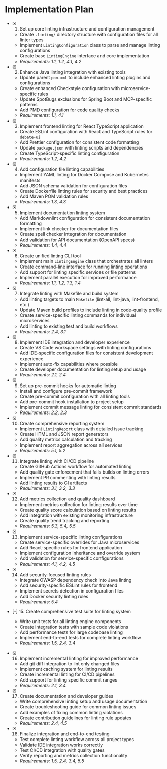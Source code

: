 # Implementation Plan

- [x] 1. Set up core linting infrastructure and configuration management

  - Create `.linting/` directory structure with configuration files for all
    linter types
  - Implement `LintingConfiguration` class to parse and manage linting
    configurations
  - Create base `LintingEngine` interface and core implementation
  - _Requirements: 1.1, 1.2, 4.1, 4.2_

- [x] 2. Enhance Java linting integration with existing tools

  - Update parent `pom.xml` to include enhanced linting plugins and
    configurations
  - Create enhanced Checkstyle configuration with microservice-specific rules
  - Update SpotBugs exclusions for Spring Boot and MCP-specific patterns
  - Add PMD configuration for code quality checks
  - _Requirements: 1.1, 4.1_

- [x] 3. Implement frontend linting for React TypeScript application

  - Create ESLint configuration with React and TypeScript rules for `debate-ui`
  - Add Prettier configuration for consistent code formatting
  - Update `package.json` with linting scripts and dependencies
  - Create TypeScript-specific linting configuration
  - _Requirements: 1.2, 4.2_

- [x] 4. Add configuration file linting capabilities

  - Implement YAML linting for Docker Compose and Kubernetes manifests
  - Add JSON schema validation for configuration files
  - Create Dockerfile linting rules for security and best practices
  - Add Maven POM validation rules
  - _Requirements: 1.3, 4.3_

- [x] 5. Implement documentation linting system

  - Add Markdownlint configuration for consistent documentation formatting
  - Implement link checker for documentation files
  - Create spell checker integration for documentation
  - Add validation for API documentation (OpenAPI specs)
  - _Requirements: 1.4, 4.4_

- [x] 6. Create unified linting CLI tool

  - Implement main `LintingEngine` class that orchestrates all linters
  - Create command-line interface for running linting operations
  - Add support for linting specific services or file patterns
  - Implement parallel execution for improved performance
  - _Requirements: 1.1, 1.2, 1.3, 1.4_

- [x] 7. Integrate linting with Makefile and build system

  - Add linting targets to main `Makefile` (lint-all, lint-java, lint-frontend,
    etc.)
  - Update Maven build profiles to include linting in code-quality profile
  - Create service-specific linting commands for individual microservices
  - Add linting to existing test and build workflows
  - _Requirements: 2.4, 3.1_

- [x] 8. Implement IDE integration and developer experience

  - Create VS Code workspace settings with linting configurations
  - Add IDE-specific configuration files for consistent development experience
  - Implement auto-fix capabilities where possible
  - Create developer documentation for linting setup and usage
  - _Requirements: 2.1, 2.4_

- [x] 9. Set up pre-commit hooks for automatic linting

  - Install and configure pre-commit framework
  - Create pre-commit configuration with all linting tools
  - Add pre-commit hook installation to project setup
  - Implement commit message linting for consistent commit standards
  - _Requirements: 2.2, 2.3_

- [x] 10. Create comprehensive reporting system

  - Implement `LintingReport` class with detailed issue tracking
  - Create HTML and JSON report generators
  - Add quality metrics calculation and tracking
  - Implement report aggregation across all services
  - _Requirements: 5.1, 5.2_

- [x] 11. Integrate linting with CI/CD pipeline

  - Create GitHub Actions workflow for automated linting
  - Add quality gate enforcement that fails builds on linting errors
  - Implement PR commenting with linting results
  - Add linting results to CI artifacts
  - _Requirements: 3.1, 3.2, 3.3_

- [x] 12. Add metrics collection and quality dashboard

  - Implement metrics collection for linting results over time
  - Create quality score calculation based on linting results
  - Add integration with existing monitoring infrastructure
  - Create quality trend tracking and reporting
  - _Requirements: 5.3, 5.4, 5.5_

- [x] 13. Implement service-specific linting configurations

  - Create service-specific overrides for Java microservices
  - Add React-specific rules for frontend application
  - Implement configuration inheritance and override system
  - Add validation for service-specific configurations
  - _Requirements: 4.1, 4.2, 4.5_

- [x] 14. Add security-focused linting rules

  - Integrate OWASP dependency check into Java linting
  - Add security-specific ESLint rules for frontend
  - Implement secrets detection in configuration files
  - Add Docker security linting rules
  - _Requirements: 5.4_

- [-] 15. Create comprehensive test suite for linting system

  - Write unit tests for all linting engine components
  - Create integration tests with sample code violations
  - Add performance tests for large codebase linting
  - Implement end-to-end tests for complete linting workflow
  - _Requirements: 1.5, 2.4, 3.4_

- [x] 16. Implement incremental linting for improved performance

  - Add git diff integration to lint only changed files
  - Implement caching system for linting results
  - Create incremental linting for CI/CD pipelines
  - Add support for linting specific commit ranges
  - _Requirements: 2.1, 3.4_

- [x] 17. Create documentation and developer guides

  - Write comprehensive linting setup and usage documentation
  - Create troubleshooting guide for common linting issues
  - Add examples of fixing common linting violations
  - Create contribution guidelines for linting rule updates
  - _Requirements: 2.4, 4.5_

- [x] 18. Finalize integration and end-to-end testing
  - Test complete linting workflow across all project types
  - Validate IDE integration works correctly
  - Test CI/CD integration with quality gates
  - Verify reporting and metrics collection functionality
  - _Requirements: 1.5, 2.4, 3.4, 5.5_
